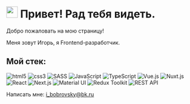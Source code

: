 <h1><img alt="smile" src="https://emojis.slackmojis.com/emojis/images/1720803760/94660/blob-wave-reverse-gif.gif" width="30"/> Привет! Рад тебя видеть.</h1>
<p>Добро пожаловать на мою страницу!</p>
<p>Меня зовут Игорь, я Frontend-разработчик.</p>
<h2>Мой стек:</h2>
<p>
  <img alt="html5" src="https://img.shields.io/badge/-HTML5-E34F26?style=flat-square&logo=html5&logoColor=white" />
  <img alt="css3" src="https://img.shields.io/badge/-CSS3-1572B6?style=flat-square&logo=css3&logoColor=white" />
  <img alt="SASS" src="https://img.shields.io/badge/-SASS-CC6699?style=flat-square&logo=sass&logoColor=white" />
  <img alt="JavaScript" src="https://img.shields.io/badge/-JavaScript-F7DF1E?style=flat-square&logo=JavaScript&logoColor=black" />
  <img alt="TypeScript" src="https://img.shields.io/badge/-TypeScript-3178C6?style=flat-square&logo=TypeScript&logoColor=white" />
  <img alt="Vue.js" src="https://img.shields.io/badge/-Vue.js-4FC08D?style=flat-square&logo=vue.js&logoColor=white" />
  <img alt="Nuxt.js" src="https://img.shields.io/badge/-Nuxt.js-00DC82?style=flat-square&logo=Nuxt.js&logoColor=white" />
  <img alt="React" src="https://img.shields.io/badge/-React-61DAFB?style=flat-square&logo=React&logoColor=white" />
  <img alt="Next.js" src="https://img.shields.io/badge/-Next.js-000000?style=flat-square&logo=Next.js&logoColor=white" />
  <img alt="Material UI" src="https://img.shields.io/badge/-Material UI-007FFF?style=flat-square&logo=mui&logoColor=white" />
  <img alt="Redux Toolkit" src="https://img.shields.io/badge/-RTK-764ABC?style=flat-square&logo=Redux&logoColor=white" />
  <img alt="REST API" src="https://img.shields.io/badge/-REST API-1699E1?style=flat-square&logo=RESTAPI&logoColor=white" />
</p>
<p>Написать мне: <a href="mailto:i_bobrovsky@bk.ru" target="_blank">i_bobrovsky@bk.ru</a></p>
